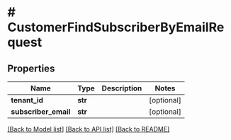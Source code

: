 # # CustomerFindSubscriberByEmailRequest


## Properties 


Name | Type | Description | Notes
------------ | ------------- | ------------- | -------------
**tenant_id**| **str** |   | [optional]
**subscriber_email**| **str** |   | [optional]


[[Back to Model list]](../../README.md#models) [[Back to API list]](../../README.md#endpoints) [[Back to README]](../../README.md)

